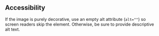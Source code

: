 ## Accessibility
If the image is purely decorative, use an empty alt attribute (`alt=""`) so screen readers skip the element. Otherwise, be sure to provide descriptive alt text.
